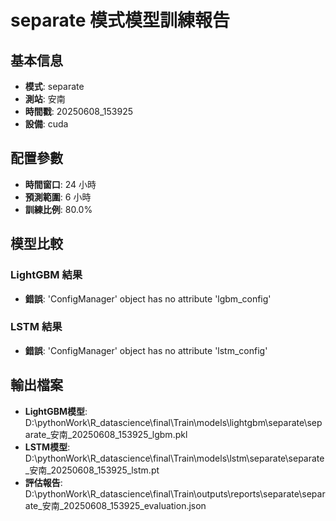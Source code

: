 
# separate 模式模型訓練報告

## 基本信息
- **模式**: separate
- **測站**: 安南
- **時間戳**: 20250608_153925
- **設備**: cuda

## 配置參數
- **時間窗口**: 24 小時
- **預測範圍**: 6 小時
- **訓練比例**: 80.0%

## 模型比較

### LightGBM 結果

- **錯誤**: 'ConfigManager' object has no attribute 'lgbm_config'

### LSTM 結果

- **錯誤**: 'ConfigManager' object has no attribute 'lstm_config'


## 輸出檔案
- **LightGBM模型**: D:\pythonWork\R_datascience\final\Train\models\lightgbm\separate\separate_安南_20250608_153925_lgbm.pkl
- **LSTM模型**: D:\pythonWork\R_datascience\final\Train\models\lstm\separate\separate_安南_20250608_153925_lstm.pt
- **評估報告**: D:\pythonWork\R_datascience\final\Train\outputs\reports\separate\separate_安南_20250608_153925_evaluation.json
